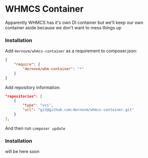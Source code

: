 WHMCS Container
======

Apparently WHMCS has it's own DI container but we'll keep our own container aside because we don't want to mess things up


### Installation

Add `4ernovm/whmcs-container` as a requirement to composer.json:

```json
{
    "require": {
        "4ernovm/whm-container": "*"
    }
}
```

Add repository information:

```json
"repositories": [
    {
        "type": "vcs",
        "url": "git@github.com:4ernovm/whmcs-container.git"
    }
],
```

And then run `composer update`


### Installation

will be here soon
